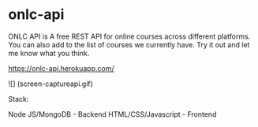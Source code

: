 # onlc-api

ONLC API is A free REST API for online courses across different platforms. You can also add to the list of courses we currently have. Try it out and let me know what you think.

https://onlc-api.herokuapp.com/

![] (screen-captureapi.gif)

Stack:

Node JS/MongoDB - Backend
HTML/CSS/Javascript - Frontend

